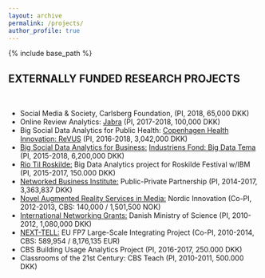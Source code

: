 ```yaml
---
layout: archive
permalink: /projects/
author_profile: true
---
```


{% include base_path %}


<!-- Section: about -->
<section id="search" class="home-section text-center parallax-window bg2" data-parallax="scroll">
  <div class="heading-about">
    <div class="container">
      <div class="row">
        <div class="col-lg-8 col-lg-offset-2 m-auto">
          <div class="wow bounceInDown" data-wow-delay="0.4s">
            <div class="section-heading">
              <h2 class="mb-0">EXTERNALLY FUNDED RESEARCH PROJECTS</h2>
            </div>
          </div>
        </div>
      </div>
    </div>
  </div>
  <div class="container">
    <div class="row">
      <div class="col-lg-2 col-lg-offset-5"> <br>
      </div>
    </div>
    <div class="row">
      <div class="col-xs-12 col-sm-12 col-md-12">
        <div class="wow bounceInUp" data-wow-delay="0.2s">
          <div class="team">
            <div class="inner">
              <ul class="lists">
                <li>Social Media & Society, Carlsberg Foundation, (PI, 2018, 65,000 DKK)</li>
				<li>Online Review Analytics: <a href="https://www.jabra.dk/" target="blank">Jabra</a> (PI, 2017-2018, 100,000 DKK)</li>
                <li>Big Social Data Analytics for Public Health: <a href="http://copenhagenhealthinnovation.dk/" target="blank">Copenhagen Health Innovation: ReVUS</a> (PI, 2016-2018,  3,042,000 DKK)</li>
                <li><a href="http://cssl.cbs.dk/bigdata/" target="blank">Big Social Data Analytics for Business:</a> <a href="http://www.industriensfond.dk/data" target="blank">Industriens Fond: Big Data Tema</a> (PI, 2015-2018, 6,200,000 DKK)</li>
				<li><a href="http://riotilroskilde.dk/" target="blank">Rio Til Roskilde:</a> Big Data Analytics project for Roskilde Festival w/IBM (PI, 2015-2017, 150.000 DKK)</li>
                <li><a href="http://www.networkedbusiness.org/" target="blank">Networked Business Institute:</a> Public-Private Partnership (PI, 2014-2017, 3,363,837 DKK)</li>
                <li><a href="http://www.vtt.fi/inf/pdf/technology/2013/T126.pdf" target="blank">Novel Augmented Reality Services in Media:</a> Nordic Innovation (Co-PI, 2012-2013, CBS: 140,000 / 1,501,500 NOK)</li>
                <li><a href="http://www.cbs.dk/en/research/cbs-research-projects/research-projects-overview/8bfb0db2-6db3-4cd3-bfbd-c7545bbffd5f" target="blank">International Networking Grants:</a> Danish Ministry of Science (PI, 2010-2012, 1,080,000 DKK)</li>
                <li><a href="http://www.next-tell.eu/" target="blank">NEXT-TELL:</a> EU FP7 Large-Scale Integrating Project (Co-PI, 2010-2014, CBS: 589,954 / 8,176,135 EUR)</li>				
				<li>CBS Building Usage Analytics Project (PI, 2016-2017, 250.000 DKK)</li>
				<li>Classrooms of the 21st Century: CBS Teach (PI, 2010-2011, 500.000 DKK)</li>
              </ul>
            </div>
          </div>
        </div>
      </div>
    </div>
  </div>
</section>
<!-- /Section: about -->
